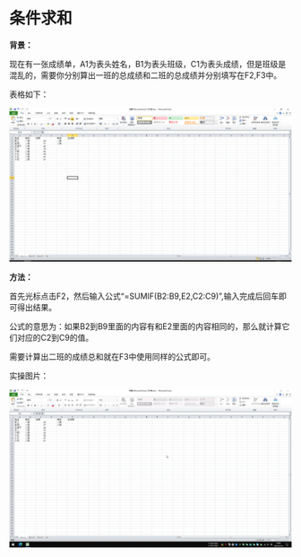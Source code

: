 # 条件求和

**背景：**

现在有一张成绩单，A1为表头姓名，B1为表头班级，C1为表头成绩，但是班级是混乱的，需要你分别算出一班的总成绩和二班的总成绩并分别填写在F2,F3中。

表格如下：

![条件求和表格](/Excel/images/条件求和-1.png)

**方法：**

首先光标点击F2，然后输入公式“=SUMIF(B2:B9,E2,C2:C9)”,输入完成后回车即可得出结果。

公式的意思为：如果B2到B9里面的内容有和E2里面的内容相同的，那么就计算它们对应的C2到C9的值。

需要计算出二班的成绩总和就在F3中使用同样的公式即可。

实操图片：

![条件求和](/Excel/images/条件求和.gif)
